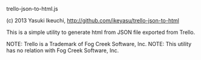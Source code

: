 trello-json-to-html.js

(c) 2013 Yasuki Ikeuchi, http://github.com/ikeyasu/trello-json-to-html

This is a simple utility to generate html from JSON file exported from Trello.

NOTE: Trello is a Trademark of Fog Creek Software, Inc.
NOTE: This utility has no relation with Fog Creek Software, Inc.
